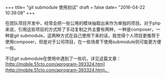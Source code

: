 +++
title= "git submodule 使用初试"
draft = false
date= "2016-04-22 10:39:08"
+++

在团队项目开发中，经常会把一些公用的模块抽取出来作为单独的项目。对于php来说，引用这些项目的方式除了手动复制之外主要有两种，一种是composer，一种是git submodule，这两种方式在自己使用下来的话，我觉得个人项目更推荐于使用composer，但是对于公司项目，在一些场景下使用submodule则可能更方便一些。

不过git submodule在使用中遇到了一些坑，详见这篇文章：[http://mobile.51cto.com/aprogram-393324.htm](http://mobile.51cto.com/aprogram-393324.htm)。